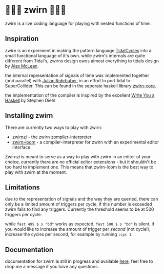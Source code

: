 # 🧶🧵🧶 zwirn 🧶🧵🧶 

zwirn is a live coding language for playing with nested functions of time.

## Inspiration

zwirn is an experiment in making the pattern language [TidalCycles](https://tidalcycles.org/) into a small functional language of it's own. while zwirn's internals are quite different from Tidal's, zwirns design owes almost everything to tidals design by [Alex McLean](https://slab.org/).

the internal representation of signals of time was implemented together (and parallel) with [Julian Rohrhuber](https://wertlos.org/~rohrhuber/), in an effort to port tidal to SuperCollider. This can be found in the seperate haskell library [zwirn-core](https://lab.al0.de/martin/zwirn-core).

the implementation of the compiler is inspired by the excellent [Write You a Haskell](https://github.com/sdiehl/write-you-a-haskell) by Stephen Diehl.

## Installing zwirn

There are currently two ways to play with zwirn:
  * [zwirnzi](https://github.com/polymorphicengine/zwirnzi) - the zwirn zompiler-interpreter
  * [zwirn-loom](https://github.com/polymorphicengine/zwirn-loom) - a compiler-interpreter for zwirn with an experimental editor interface

Zwirnzi is meant to serve as a way to play with zwirn in an editor of your choice, currently there are no official editor extensions - but it shouldn't be too hard to implement one. This means that zwirn-loom is the best way to play with zwirn at the moment.

## Limitations

due to the representation of signals and the way they are queried, there can only be a limited amount of triggers per cycle, if this number is exceeded zwirn fails to find any triggers. Currently the threshold seems to be at 500 triggers per cycle:

while ``` fast 499 $ s "bd" ``` works as expected, ``` fast 500 $ s "bd" ``` is silent. if you would like to increase the amount of trigger per *second* (not cycle!), increase the cycles per second, for example by running ``` :cps 1 ```.

## Documentation

documentation for zwirn is still in progress and available [here](https://github.com/polymorphicengine/zwirn/wiki), feel free to drop me a message if you have any questions.
